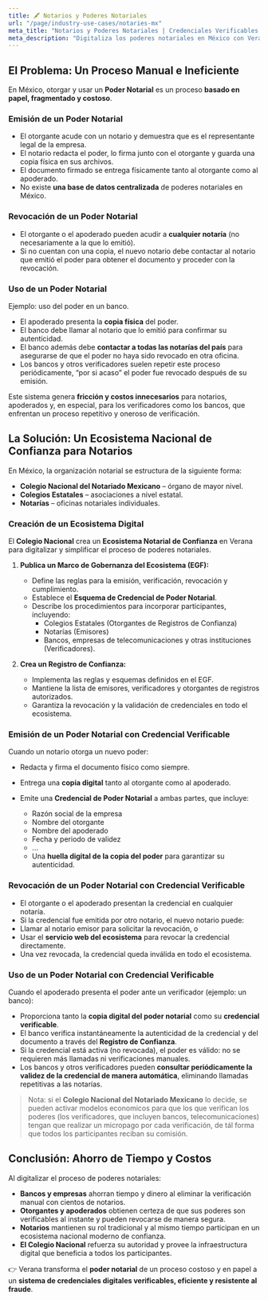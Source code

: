 ```yaml
---
title: 🖋️ Notarios y Poderes Notariales
url: "/page/industry-use-cases/notaries-mx"
meta_title: "Notarios y Poderes Notariales | Credenciales Verificables con Verana"
meta_description: "Digitaliza los poderes notariales en México con Verana para emitir credenciales verificables, acelerar revocaciones y ofrecer transparencia legal en tiempo real."
---
```


## El Problema: Un Proceso Manual e Ineficiente

En México, otorgar y usar un **Poder Notarial** es un proceso **basado en papel, fragmentado y costoso**.

### Emisión de un Poder Notarial

- El otorgante acude con un notario y demuestra que es el representante legal de la empresa.
- El notario redacta el poder, lo firma junto con el otorgante y guarda una copia física en sus archivos.
- El documento firmado se entrega físicamente tanto al otorgante como al apoderado.
- No existe **una base de datos centralizada** de poderes notariales en México.

### Revocación de un Poder Notarial

- El otorgante o el apoderado pueden acudir a **cualquier notaría** (no necesariamente a la que lo emitió).
- Si no cuentan con una copia, el nuevo notario debe contactar al notario que emitió el poder para obtener el documento y proceder con la revocación.

### Uso de un Poder Notarial

Ejemplo: uso del poder en un banco.

- El apoderado presenta la **copia física** del poder.
- El banco debe llamar al notario que lo emitió para confirmar su autenticidad.
- El banco además debe **contactar a todas las notarías del país** para asegurarse de que el poder no haya sido revocado en otra oficina.
- Los bancos y otros verificadores suelen repetir este proceso periódicamente, “por si acaso” el poder fue revocado después de su emisión.

Este sistema genera **fricción y costos innecesarios** para notarios, apoderados y, en especial, para los verificadores como los bancos, que enfrentan un proceso repetitivo y oneroso de verificación.

## La Solución: Un Ecosistema Nacional de Confianza para Notarios

En México, la organización notarial se estructura de la siguiente forma:

- **Colegio Nacional del Notariado Mexicano** – órgano de mayor nivel.
- **Colegios Estatales** – asociaciones a nivel estatal.
- **Notarías** – oficinas notariales individuales.

### Creación de un Ecosistema Digital

El **Colegio Nacional** crea un **Ecosistema Notarial de Confianza** en Verana para digitalizar y simplificar el proceso de poderes notariales.  

1. **Publica un Marco de Gobernanza del Ecosistema (EGF):**  
   - Define las reglas para la emisión, verificación, revocación y cumplimiento.  
   - Establece el **Esquema de Credencial de Poder Notarial**.  
   - Describe los procedimientos para incorporar participantes, incluyendo:  
     - Colegios Estatales (Otorgantes de Registros de Confianza)  
     - Notarías (Emisores)  
     - Bancos, empresas de telecomunicaciones y otras instituciones (Verificadores).  

2. **Crea un Registro de Confianza:**  
   - Implementa las reglas y esquemas definidos en el EGF.  
   - Mantiene la lista de emisores, verificadores y otorgantes de registros autorizados.  
   - Garantiza la revocación y la validación de credenciales en todo el ecosistema.  

### Emisión de un Poder Notarial con Credencial Verificable

Cuando un notario otorga un nuevo poder:

- Redacta y firma el documento físico como siempre.
- Entrega una **copia digital** tanto al otorgante como al apoderado.
- Emite una **Credencial de Poder Notarial** a ambas partes, que incluye:

  - Razón social de la empresa
  - Nombre del otorgante
  - Nombre del apoderado
  - Fecha y periodo de validez
  - ...
  - Una **huella digital de la copia del poder** para garantizar su autenticidad.

### Revocación de un Poder Notarial con Credencial Verificable

- El otorgante o el apoderado presentan la credencial en cualquier notaría.
- Si la credencial fue emitida por otro notario, el nuevo notario puede:
- Llamar al notario emisor para solicitar la revocación, o
- Usar el **servicio web del ecosistema** para revocar la credencial directamente.
- Una vez revocada, la credencial queda inválida en todo el ecosistema.

### Uso de un Poder Notarial con Credencial Verificable

Cuando el apoderado presenta el poder ante un verificador (ejemplo: un banco):

- Proporciona tanto la **copia digital del poder notarial** como su **credencial verificable**.
- El banco verifica instantáneamente la autenticidad de la credencial y del documento a través del **Registro de Confianza**.
- Si la credencial está activa (no revocada), el poder es válido: no se requieren más llamadas ni verificaciones manuales.
- Los bancos y otros verificadores pueden **consultar periódicamente la validez de la credencial de manera automática**, eliminando llamadas repetitivas a las notarías.

> Nota: si el **Colegio Nacional del Notariado Mexicano** lo decide, se pueden activar modelos economicos para que los que verifican los poderes (los verificadores, que incluyen bancos, telecomunicaciones) tengan que realizar un micropago por cada verificación, de tál forma que todos los participantes reciban su comisión.

## Conclusión: Ahorro de Tiempo y Costos

Al digitalizar el proceso de poderes notariales:

- **Bancos y empresas** ahorran tiempo y dinero al eliminar la verificación manual con cientos de notarios.
- **Otorgantes y apoderados** obtienen certeza de que sus poderes son verificables al instante y pueden revocarse de manera segura.
- **Notarios** mantienen su rol tradicional y al mismo tiempo participan en un ecosistema nacional moderno de confianza.
- **El Colegio Nacional** refuerza su autoridad y provee la infraestructura digital que beneficia a todos los participantes.

👉 Verana transforma el **poder notarial** de un proceso costoso y en papel a un **sistema de credenciales digitales verificables, eficiente y resistente al fraude**.
